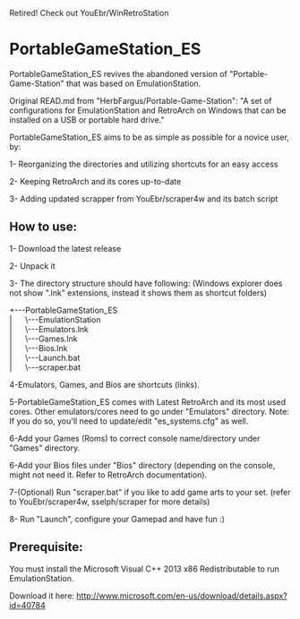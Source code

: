 Retired! Check out YouEbr/WinRetroStation





PortableGameStation_ES
=========

PortableGameStation_ES revives the abandoned version of "Portable-Game-Station" that was based on EmulationStation. 

Original READ.md from "HerbFargus/Portable-Game-Station": "A set of configurations for EmulationStation and RetroArch on Windows that can be installed on a USB or portable hard drive."


PortableGameStation_ES aims to be as simple as possible for a novice user, by:

1- Reorganizing the directories and utilizing shortcuts for an easy access

2- Keeping RetroArch and its cores up-to-date

3- Adding updated scrapper from YouEbr/scraper4w and its batch script




How to use:
-----------
1- Download the latest release

2- Unpack it

3- The directory structure should have following: (Windows explorer does not show ".lnk" extensions, instead it shows them as shortcut folders)

+---PortableGameStation_ES</br>
|&nbsp;   &nbsp;   &nbsp; \\---EmulationStation</br>
|&nbsp;   &nbsp;   &nbsp; \\---Emulators.lnk</br>
|&nbsp;   &nbsp;   &nbsp; \\---Games.lnk</br>
|&nbsp;   &nbsp;   &nbsp; \\---Bios.lnk</br>
|&nbsp;   &nbsp;   &nbsp; \\---Launch.bat</br>
|&nbsp;   &nbsp;   &nbsp; \\---scraper.bat</br>


4-Emulators, Games, and Bios are shortcuts (links).

5-PortableGameStation_ES comes with Latest RetroArch and its most used cores. Other emulators/cores need to go under "Emulators" directory. Note: If you do so, you'll need to update/edit "es_systems.cfg" as well.

6-Add your Games (Roms) to correct console name/directory under "Games" directory.

6-Add your Bios files under "Bios" directory (depending on the console, might not need it. Refer to RetroArch documentation).

7-(Optional) Run "scraper.bat" if you like to add game arts to your set. (refer to YouEbr/scraper4w, sselph/scraper for more details)

8- Run "Launch", configure your Gamepad and have fun :)


Prerequisite:
------
You must install the Microsoft Visual C++ 2013 x86 Redistributable to run EmulationStation.

Download it here: http://www.microsoft.com/en-us/download/details.aspx?id=40784
